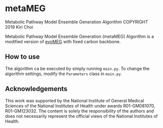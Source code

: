 # metaMEG
Metabolic Pathway Model Ensemble Generation Algorithm
COPYRIGHT 2019 Kiri Choi

Metabolic Pathway Model Ensemble Generation (metaMEG) Algorithm is a modified version of [evoMEG](https://github.com/kirichoi/CCR) with fixed carbon backbone. 

## How to use

The algorithm ca be executed by simply running `main.py`. To change the algorithm settings, modify the `Parameters` class in `main.py`.

## Acknowledgements

This work was supported by the National Institute of General Medical Sciences of the National Institutes of Health under awards R01-GM081070, R01-GM123032. The content is solely the responsibility of the authors and does not necessarily represent the official views of the National Institutes of Health.